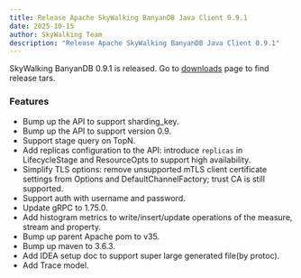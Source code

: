 ```yaml
---
title: Release Apache SkyWalking BanyanDB Java Client 0.9.1
date: 2025-10-15
author: SkyWalking Team
description: "Release Apache SkyWalking BanyanDB Java Client 0.9.1"
---
```


SkyWalking BanyanDB 0.9.1 is released. Go to [downloads](/downloads) page to find release tars.

### Features

- Bump up the API to support sharding_key.
- Bump up the API to support version 0.9.
- Support stage query on TopN.
- Add replicas configuration to the API: introduce `replicas` in LifecycleStage and ResourceOpts to support high availability.
- Simplify TLS options: remove unsupported mTLS client certificate settings from Options and DefaultChannelFactory; trust CA is still supported.
- Support auth with username and password.
- Update gRPC to 1.75.0.
- Add histogram metrics to write/insert/update operations of the measure, stream and property. 
- Bump up parent Apache pom to v35.
- Bump up maven to 3.6.3.
- Add IDEA setup doc to support super large generated file(by protoc).
- Add Trace model.
